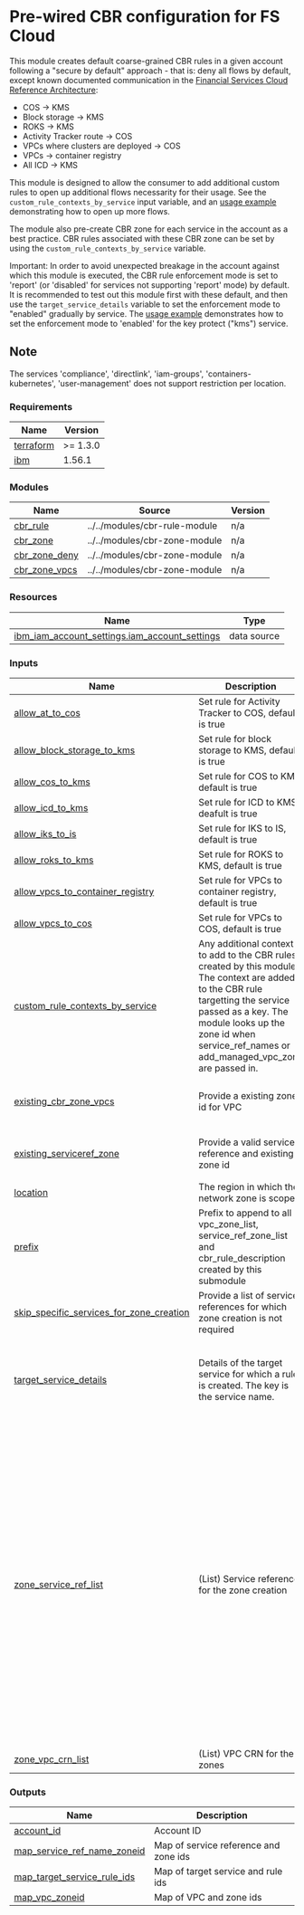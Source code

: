 # Pre-wired CBR configuration for FS Cloud

This module creates default coarse-grained CBR rules in a given account following a "secure by default" approach - that is: deny all flows by default, except known documented communication in the [Financial Services Cloud Reference Architecture](https://cloud.ibm.com/docs/framework-financial-services?topic=framework-financial-services-vpc-architecture-about):
- COS -> KMS
- Block storage -> KMS
- ROKS -> KMS
- Activity Tracker route -> COS
- VPCs where clusters are deployed -> COS
- VPCs -> container registry
- All ICD -> KMS

This module is designed to allow the consumer to add additional custom rules to open up additional flows necessarity for their usage. See the `custom_rule_contexts_by_service` input variable, and an [usage example](../../examples/fscloud/) demonstrating how to open up more flows.

The module also pre-create CBR zone for each service in the account as a best practice. CBR rules associated with these CBR zone can be set by using the `custom_rule_contexts_by_service` variable.

Important: In order to avoid unexpected breakage in the account against which this module is executed, the CBR rule enforcement mode is set to 'report' (or 'disabled' for services not supporting 'report' mode) by default. It is recommended to test out this module first with these default, and then use the `target_service_details` variable to set the enforcement mode to "enabled" gradually by service. The [usage example](../../examples/fscloud/) demonstrates how to set the enforcement mode to 'enabled' for the key protect ("kms") service.

## Note
The services 'compliance', 'directlink', 'iam-groups', 'containers-kubernetes', 'user-management' does not support restriction per location.


<!-- BEGINNING OF PRE-COMMIT-TERRAFORM DOCS HOOK -->
### Requirements

| Name | Version |
|------|---------|
| <a name="requirement_terraform"></a> [terraform](#requirement\_terraform) | >= 1.3.0 |
| <a name="requirement_ibm"></a> [ibm](#requirement\_ibm) | 1.56.1 |

### Modules

| Name | Source | Version |
|------|--------|---------|
| <a name="module_cbr_rule"></a> [cbr\_rule](#module\_cbr\_rule) | ../../modules/cbr-rule-module | n/a |
| <a name="module_cbr_zone"></a> [cbr\_zone](#module\_cbr\_zone) | ../../modules/cbr-zone-module | n/a |
| <a name="module_cbr_zone_deny"></a> [cbr\_zone\_deny](#module\_cbr\_zone\_deny) | ../../modules/cbr-zone-module | n/a |
| <a name="module_cbr_zone_vpcs"></a> [cbr\_zone\_vpcs](#module\_cbr\_zone\_vpcs) | ../../modules/cbr-zone-module | n/a |

### Resources

| Name | Type |
|------|------|
| [ibm_iam_account_settings.iam_account_settings](https://registry.terraform.io/providers/IBM-Cloud/ibm/1.56.1/docs/data-sources/iam_account_settings) | data source |

### Inputs

| Name | Description | Type | Default | Required |
|------|-------------|------|---------|:--------:|
| <a name="input_allow_at_to_cos"></a> [allow\_at\_to\_cos](#input\_allow\_at\_to\_cos) | Set rule for Activity Tracker to COS, default is true | `bool` | `true` | no |
| <a name="input_allow_block_storage_to_kms"></a> [allow\_block\_storage\_to\_kms](#input\_allow\_block\_storage\_to\_kms) | Set rule for block storage to KMS, default is true | `bool` | `true` | no |
| <a name="input_allow_cos_to_kms"></a> [allow\_cos\_to\_kms](#input\_allow\_cos\_to\_kms) | Set rule for COS to KMS, default is true | `bool` | `true` | no |
| <a name="input_allow_icd_to_kms"></a> [allow\_icd\_to\_kms](#input\_allow\_icd\_to\_kms) | Set rule for ICD to KMS, deafult is true | `bool` | `true` | no |
| <a name="input_allow_iks_to_is"></a> [allow\_iks\_to\_is](#input\_allow\_iks\_to\_is) | Set rule for IKS to IS, default is true | `bool` | `true` | no |
| <a name="input_allow_roks_to_kms"></a> [allow\_roks\_to\_kms](#input\_allow\_roks\_to\_kms) | Set rule for ROKS to KMS, default is true | `bool` | `true` | no |
| <a name="input_allow_vpcs_to_container_registry"></a> [allow\_vpcs\_to\_container\_registry](#input\_allow\_vpcs\_to\_container\_registry) | Set rule for VPCs to container registry, default is true | `bool` | `true` | no |
| <a name="input_allow_vpcs_to_cos"></a> [allow\_vpcs\_to\_cos](#input\_allow\_vpcs\_to\_cos) | Set rule for VPCs to COS, default is true | `bool` | `true` | no |
| <a name="input_custom_rule_contexts_by_service"></a> [custom\_rule\_contexts\_by\_service](#input\_custom\_rule\_contexts\_by\_service) | Any additional context to add to the CBR rules created by this module. The context are added to the CBR rule targetting the service passed as a key. The module looks up the zone id when service\_ref\_names or add\_managed\_vpc\_zone are passed in. | <pre>map(list(object(<br>    {<br>      endpointType = string # "private, public or direct"<br><br>      # Service-name (module lookup for existing network zone) and/or CBR zone id<br>      service_ref_names    = optional(list(string), [])<br>      add_managed_vpc_zone = optional(bool, false)<br>      zone_ids             = optional(list(string), [])<br>  })))</pre> | `{}` | no |
| <a name="input_existing_cbr_zone_vpcs"></a> [existing\_cbr\_zone\_vpcs](#input\_existing\_cbr\_zone\_vpcs) | Provide a existing zone id for VPC | <pre>object(<br>    {<br>      zone_id = string<br>  })</pre> | `null` | no |
| <a name="input_existing_serviceref_zone"></a> [existing\_serviceref\_zone](#input\_existing\_serviceref\_zone) | Provide a valid service reference and existing zone id | <pre>map(object(<br>    {<br>      zone_id = string<br>  }))</pre> | `{}` | no |
| <a name="input_location"></a> [location](#input\_location) | The region in which the network zone is scoped | `string` | `null` | no |
| <a name="input_prefix"></a> [prefix](#input\_prefix) | Prefix to append to all vpc\_zone\_list, service\_ref\_zone\_list and cbr\_rule\_description created by this submodule | `string` | n/a | yes |
| <a name="input_skip_specific_services_for_zone_creation"></a> [skip\_specific\_services\_for\_zone\_creation](#input\_skip\_specific\_services\_for\_zone\_creation) | Provide a list of service references for which zone creation is not required | `list(string)` | `[]` | no |
| <a name="input_target_service_details"></a> [target\_service\_details](#input\_target\_service\_details) | Details of the target service for which a rule is created. The key is the service name. | <pre>map(object({<br>    target_rg        = optional(string)<br>    instance_id      = optional(string)<br>    enforcement_mode = string<br>    tags             = optional(list(string))<br>  }))</pre> | `{}` | no |
| <a name="input_zone_service_ref_list"></a> [zone\_service\_ref\_list](#input\_zone\_service\_ref\_list) | (List) Service reference for the zone creation | `list(string)` | <pre>[<br>  "cloud-object-storage",<br>  "codeengine",<br>  "containers-kubernetes",<br>  "databases-for-cassandra",<br>  "databases-for-elasticsearch",<br>  "databases-for-enterprisedb",<br>  "databases-for-etcd",<br>  "databases-for-mongodb",<br>  "databases-for-mysql",<br>  "databases-for-postgresql",<br>  "databases-for-redis",<br>  "directlink",<br>  "iam-groups",<br>  "is",<br>  "messagehub",<br>  "messages-for-rabbitmq",<br>  "schematics",<br>  "secrets-manager",<br>  "server-protect",<br>  "user-management",<br>  "apprapp",<br>  "compliance",<br>  "event-notifications",<br>  "logdna",<br>  "logdnaat"<br>]</pre> | no |
| <a name="input_zone_vpc_crn_list"></a> [zone\_vpc\_crn\_list](#input\_zone\_vpc\_crn\_list) | (List) VPC CRN for the zones | `list(string)` | n/a | yes |

### Outputs

| Name | Description |
|------|-------------|
| <a name="output_account_id"></a> [account\_id](#output\_account\_id) | Account ID |
| <a name="output_map_service_ref_name_zoneid"></a> [map\_service\_ref\_name\_zoneid](#output\_map\_service\_ref\_name\_zoneid) | Map of service reference and zone ids |
| <a name="output_map_target_service_rule_ids"></a> [map\_target\_service\_rule\_ids](#output\_map\_target\_service\_rule\_ids) | Map of target service and rule ids |
| <a name="output_map_vpc_zoneid"></a> [map\_vpc\_zoneid](#output\_map\_vpc\_zoneid) | Map of VPC and zone ids |
<!-- END OF PRE-COMMIT-TERRAFORM DOCS HOOK -->
